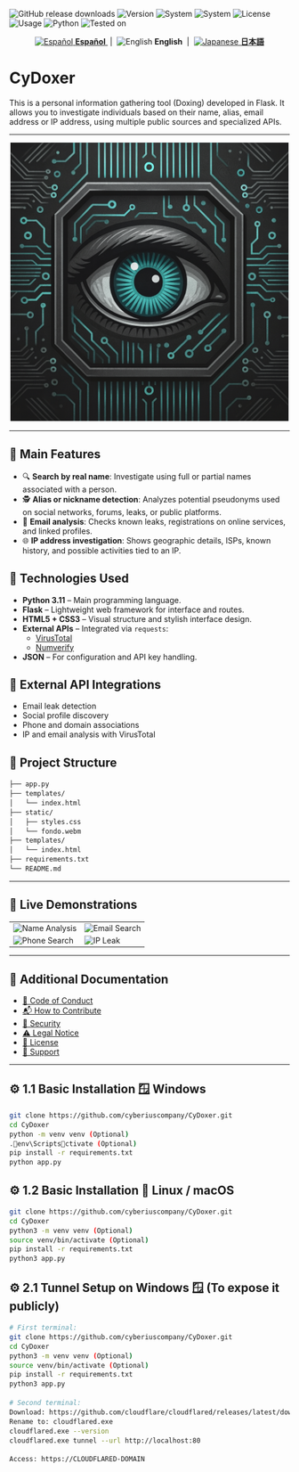 
![GitHub release downloads](https://img.shields.io/github/downloads/CyberiusCompany/Cyberius-Unzip-Cracker/latest/total)
![Version](https://img.shields.io/badge/version-1.0.0-blue)
![System](https://img.shields.io/badge/windows-x64-green)
![System](https://img.shields.io/badge/linux-x64-green)
![License](https://img.shields.io/badge/license-Private-red)
![Usage](https://img.shields.io/badge/usage-legal%20only-important)
![Python](https://img.shields.io/badge/python-3.7%2B-yellow)
![Tested on](https://img.shields.io/badge/tested%20on-Windows%2010%2F11%20%7C%20Ubuntu%2022.04-blue)

<p align="center">
  <a href="README.md">
    <img src="https://flagcdn.com/w40/es.png" alt="Español" title="Español">
    <strong>Español</strong>
  </a>
  &nbsp;|&nbsp;
  <img src="https://flagcdn.com/w40/us.png" alt="English" title="English">
  <strong>English</strong>
  &nbsp;|&nbsp;
  <a href="https://www.youtube.com/watch?v=xvFZjo5PgG0&list=RDxvFZjo5PgG0&start_radio=1&pp=ygUTcmljayByb2xsaW5nIG5vIGFkc6AHAQ%3D%3D">
    <img src="https://flagcdn.com/w40/jp.png" alt="Japanese" title="Japanese">
    <strong>日本語</strong>
  </a>
</p>

# CyDoxer

This is a personal information gathering tool (Doxing) developed in Flask. It allows you to investigate individuals based on their name, alias, email address or IP address, using multiple public sources and specialized APIs.

---

<p align="center">
  <img src="/fotos_herramienta/Foto Icono.png" width="500" alt="CyDoxer Icon">
</p>

---

## 🚀 Main Features

- 🔍 **Search by real name**: Investigate using full or partial names associated with a person.
- 🕵️ **Alias or nickname detection**: Analyzes potential pseudonyms used on social networks, forums, leaks, or public platforms.
- 📧 **Email analysis**: Checks known leaks, registrations on online services, and linked profiles.
- 🌐 **IP address investigation**: Shows geographic details, ISPs, known history, and possible activities tied to an IP.

## 🧰 Technologies Used

- **Python 3.11** – Main programming language.
- **Flask** – Lightweight web framework for interface and routes.
- **HTML5 + CSS3** – Visual structure and stylish interface design.
- **External APIs** – Integrated via `requests`:
  - [VirusTotal](https://www.virustotal.com/)
  - [Numverify](https://numverify.com/)
- **JSON** – For configuration and API key handling.

## 📡 External API Integrations

- Email leak detection
- Social profile discovery
- Phone and domain associations
- IP and email analysis with VirusTotal

## 📁 Project Structure

```bash
├── app.py
├── templates/
│   └── index.html
├── static/
│   ├── styles.css
│   └── fondo.webm
├── templates/
│   └── index.html
├── requirements.txt
└── README.md
```

---

## 🎥 Live Demonstrations

<p align="center">
  <table border="0" cellspacing="10" cellpadding="0">
    <tr>
      <td><img src="/fotos_herramienta/Analizando Nombres.gif" alt="Name Analysis" width="400"/></td>
      <td><img src="/fotos_herramienta/Analizando Correo.gif" alt="Email Search" width="400"/></td>
    </tr>
    <tr>
      <td><img src="/fotos_herramienta/Analizando Número de telefono.gif" alt="Phone Search" width="400"/></td>
      <td><img src="/fotos_herramienta/Analizando IP.gif" alt="IP Leak" width="400"/></td>
    </tr>
  </table>
</p>

---

## 📄 Additional Documentation

- [🤝 Code of Conduct](.github/CODE_OF_CONDUCT.md)
- [📬 How to Contribute](.github/CONTRIBUTING.md)
- [🔐 Security](.github/SECURITY.md)
- [⚠️ Legal Notice](DISCLAIMER.md)
- [📜 License](LICENSE)
- [📢 Support](.github/SUPPORT.md)

---

## ⚙️ 1.1 Basic Installation 🪟 Windows

```bash
git clone https://github.com/cyberiuscompany/CyDoxer.git
cd CyDoxer
python -m venv venv (Optional)
.env\Scriptsctivate (Optional)
pip install -r requirements.txt
python app.py
```

## ⚙️ 1.2 Basic Installation 🐧 Linux / macOS

```bash
git clone https://github.com/cyberiuscompany/CyDoxer.git
cd CyDoxer
python3 -m venv venv (Optional)
source venv/bin/activate (Optional)
pip install -r requirements.txt
python3 app.py
```

## ⚙️ 2.1 Tunnel Setup on Windows 🪟 (To expose it publicly)

```bash
# First terminal:
git clone https://github.com/cyberiuscompany/CyDoxer.git
cd CyDoxer
python3 -m venv venv (Optional)
source venv/bin/activate (Optional)
pip install -r requirements.txt
python3 app.py

# Second terminal:
Download: https://github.com/cloudflare/cloudflared/releases/latest/download/cloudflared-windows-amd64.exe 
Rename to: cloudflared.exe
cloudflared.exe --version
cloudflared.exe tunnel --url http://localhost:80

Access: https://CLOUDFLARED-DOMAIN
```
